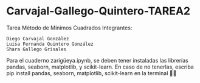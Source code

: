 # Carvajal-Gallego-Quintero-TAREA2
Tarea Método de Mínimos Cuadrados
 Integrantes:

    Diego Carvajal González
    Luisa Fernanda Quintero González
    Shara Gallego Grisales⠀⠀


Para el cuaderno zarigüeya.ipynb, se deben tener instaladas las librerías pandas, seaborn, matplotlib, y scikit-learn. En caso de no tenerlas, escriba pip install pandas, seaborn, matplotlib, scikit-learn
en la terminal 👍🏽
